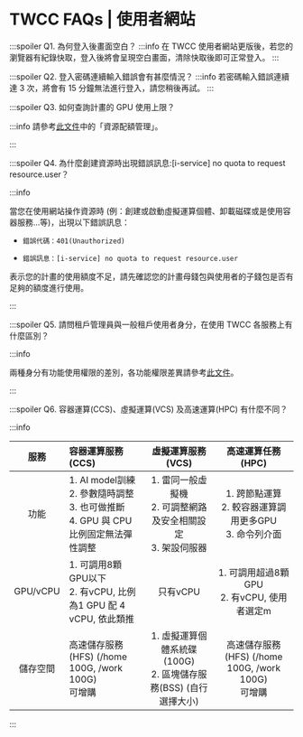 # TWCC FAQs | 使用者網站


:::spoiler Q1. 為何登入後畫面空白？
:::info
在 TWCC 使用者網站更版後，若您的瀏覽器有紀錄快取，登入後將會呈現空白畫面，清除快取後即可正常登入。
:::

:::spoiler Q2. 登入密碼連續輸入錯誤會有甚麼情況？
:::info
若密碼輸入錯誤連續達 3 次，將會有 15 分鐘無法進行登入，請您稍後再試。
:::

:::spoiler Q3. 如何查詢計畫的 GPU 使用上限？ 

:::info
請參考[<ins>此文件</ins>](https://www.twcc.ai/doc?page=manage)中的「資源配額管理」。  

:::

:::spoiler Q4. 為什麼創建資源時出現錯誤訊息:[i-service] no quota to request resource.user？

:::info

當您在使用網站操作資源時 (例：創建或啟動虛擬運算個體、卸載磁碟或是使用容器服務...等)，出現以下錯誤訊息：

- `錯誤代碼：401(Unauthorized)`

- `錯誤訊息：[i-service] no quota to request resource.user`

表示您的計畫的使用額度不足，請先確認您的計畫母錢包與使用者的子錢包是否有足夠的額度進行使用。

:::

:::spoiler Q5. 請問租戶管理員與一般租戶使用者身分，在使用 TWCC 各服務上有什麼區別？

:::info

兩種身分有功能使用權限的差別，各功能權限差異請參考[<ins>此文件</ins>](https://man.twcc.ai/@twccdocs/role-main-zh/https%3A%2F%2Fman.twcc.ai%2F%40twccdocs%2Frole-overview-zh)。

:::

:::spoiler Q6. 容器運算(CCS)、虛擬運算(VCS) 及高速運算(HPC) 有什麼不同？

:::info

| 服務 	| 容器運算服務(CCS) 	| 虛擬運算服務(VCS) 	| 高速運算任務(HPC) 	|
|:-:	|:-	|:-:	|:-:	|
| 功能 	| 1. AI model訓練<br>2. 參數隨時調整<br>3. 也可做推斷<br>4. GPU 與 CPU 比例固定無法彈性調整 	| 1. 雷同一般虛擬機<br>2. 可調整網路及安全相關設定<br>3. 架設伺服器 	| 1. 跨節點運算<br>2. 較容器運算調用更多GPU<br>3. 命令列介面 	|
| GPU/vCPU 	| 1. 可調用8顆GPU以下<br>2. 有vCPU, 比例為1 GPU 配 4 vCPU, 依此類推 	| 只有vCPU 	| 1. 可調用超過8顆GPU<br>2. 有vCPU, 使用者選定m 	|
| 儲存空間 	| 高速儲存服務(HFS) (/home 100G, /work 100G)<br>可增購 	| 1. 虛擬運算個體系統碟 (100G)<br>2. 區塊儲存服務(BSS) (自行選擇大小) 	| 高速儲存服務(HFS) (/home 100G, /work 100G) <br>可增購 	|

:::
